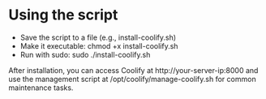 # Using the script
- Save the script to a file (e.g., install-coolify.sh)
- Make it executable: chmod +x install-coolify.sh
- Run with sudo: sudo ./install-coolify.sh

After installation, you can access Coolify at http://your-server-ip:8000 and use the management script at /opt/coolify/manage-coolify.sh for common maintenance tasks.
